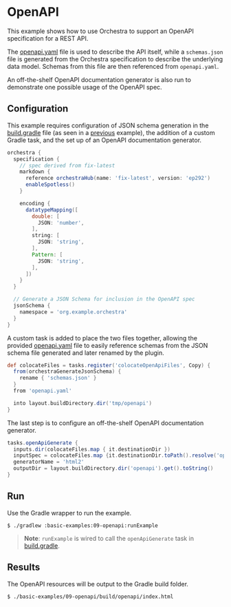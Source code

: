 # OpenAPI

This example shows how to use Orchestra to support an OpenAPI specification for a REST API. 

The [openapi.yaml](./openapi.yaml) file is used to describe the API itself, while a `schemas.json` file is generated from the Orchestra specification to describe the underlying data model. Schemas from this file are then referenced from `openapi.yaml`.

An off-the-shelf OpenAPI documentation generator is also run to demonstrate one possible usage of the OpenAPI spec.

## Configuration

This example requires configuration of JSON schema generation in the [build.gradle](./build.gradle) file (as seen in a [previous](../06-json-schema) example), the addition of a custom Gradle task, and the set up of an OpenAPI documentation generator.

```groovy
orchestra {
  specification {
    // spec derived from fix-latest
    markdown {
      reference orchestraHub(name: 'fix-latest', version: 'ep292')
      enableSpotless()
    }

    encoding {
      datatypeMapping([
        double: [
          JSON: 'number',
        ],
        string: [
          JSON: 'string',
        ],
        Pattern: [
          JSON: 'string',
        ],
      ])
    }
  }

  // Generate a JSON Schema for inclusion in the OpenAPI spec
  jsonSchema {
    namespace = 'org.example.orchestra'
  }
}
```
A custom task is added to place the two files together, allowing the provided [openapi.yaml](./openapi.yaml) file to easily reference schemas from the JSON schema file generated and later renamed by the plugin.

```groovy
def colocateFiles = tasks.register('colocateOpenApiFiles', Copy) {
  from(orchestraGenerateJsonSchema) {
    rename { 'schemas.json' }
  }
  from 'openapi.yaml'

  into layout.buildDirectory.dir('tmp/openapi')
}
```
The last step is to configure an off-the-shelf OpenAPI documentation generator.

```groovy
tasks.openApiGenerate {
  inputs.dir(colocateFiles.map { it.destinationDir })
  inputSpec = colocateFiles.map {it.destinationDir.toPath().resolve('openapi.yaml').toString() }
  generatorName = 'html2'
  outputDir = layout.buildDirectory.dir('openapi').get().toString()
}
```

## Run

Use the Gradle wrapper to run the example.

```shell
$ ./gradlew :basic-examples:09-openapi:runExample
```
> **Note**: `runExample` is wired to call the `openApiGenerate` task in [build.gradle](./build.gradle).

## Results

The OpenAPI resources will be output to the Gradle build folder.

```shell
$ ./basic-examples/09-openapi/build/openapi/index.html
```

